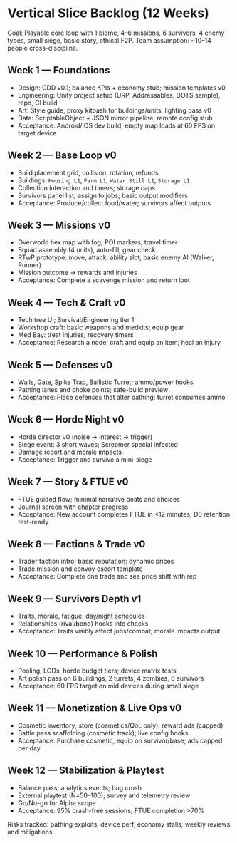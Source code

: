 # Vertical Slice Backlog (12 Weeks)

Goal: Playable core loop with 1 biome, 4–6 missions, 6 survivors, 4 enemy types, small siege, basic story, ethical F2P.
Team assumption: ~10–14 people cross-discipline.

## Week 1 — Foundations
- Design: GDD v0.1; balance KPIs + economy stub; mission templates v0
- Engineering: Unity project setup (URP, Addressables, DOTS sample), repo, CI build
- Art: Style guide, proxy kitbash for buildings/units, lighting pass v0
- Data: ScriptableObject + JSON mirror pipeline; remote config stub
- Acceptance: Android/iOS dev build; empty map loads at 60 FPS on target device

## Week 2 — Base Loop v0
- Build placement grid, collision, rotation, refunds
- Buildings: `Housing L1`, `Farm L1`, `Water Still L1`, `Storage L1`
- Collection interaction and timers; storage caps
- Survivors panel list; assign to jobs; basic output modifiers
- Acceptance: Produce/collect food/water; survivors affect outputs

## Week 3 — Missions v0
- Overworld hex map with fog; POI markers; travel timer
- Squad assembly (4 units), auto-fill, gear check
- RTwP prototype: move, attack, ability slot; basic enemy AI (Walker, Runner)
- Mission outcome → rewards and injuries
- Acceptance: Complete a scavenge mission and return loot

## Week 4 — Tech & Craft v0
- Tech tree UI; Survival/Engineering tier 1
- Workshop craft: basic weapons and medkits; equip gear
- Med Bay: treat injuries; recovery timers
- Acceptance: Research a node; craft and equip an item; heal an injury

## Week 5 — Defenses v0
- Walls, Gate, Spike Trap, Ballistic Turret; ammo/power hooks
- Pathing lanes and choke points; safe-build preview
- Acceptance: Place defenses that alter pathing; turret consumes ammo

## Week 6 — Horde Night v0
- Horde director v0 (noise → interest → trigger)
- Siege event: 3 short waves; Screamer special infected
- Damage report and morale impacts
- Acceptance: Trigger and survive a mini-siege

## Week 7 — Story & FTUE v0
- FTUE guided flow; minimal narrative beats and choices
- Journal screen with chapter progress
- Acceptance: New account completes FTUE in <12 minutes; D0 retention test-ready

## Week 8 — Factions & Trade v0
- Trader faction intro; basic reputation; dynamic prices
- Trade mission and convoy escort template
- Acceptance: Complete one trade and see price shift with rep

## Week 9 — Survivors Depth v1
- Traits, morale, fatigue; day/night schedules
- Relationships (rival/bond) hooks into checks
- Acceptance: Traits visibly affect jobs/combat; morale impacts output

## Week 10 — Performance & Polish
- Pooling, LODs, horde budget tiers; device matrix tests
- Art polish pass on 6 buildings, 2 turrets, 4 zombies, 6 survivors
- Acceptance: 60 FPS target on mid devices during small siege

## Week 11 — Monetization & Live Ops v0
- Cosmetic inventory; store (cosmetics/QoL only); reward ads (capped)
- Battle pass scaffolding (cosmetic track); live config hooks
- Acceptance: Purchase cosmetic, equip on survivor/base; ads capped per day

## Week 12 — Stabilization & Playtest
- Balance pass; analytics events; bug crush
- External playtest (N=50–100); survey and telemetry review
- Go/No-go for Alpha scope
- Acceptance: 95% crash-free sessions; FTUE completion >70%

Risks tracked: pathing exploits, device perf, economy stalls; weekly reviews and mitigations.